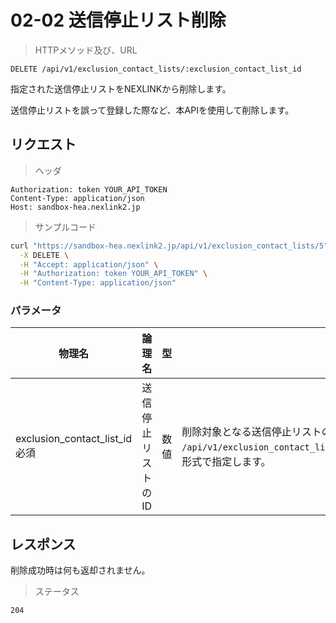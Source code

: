 # 02-02 送信停止リスト削除

> HTTPメソッド及び、URL

```
DELETE /api/v1/exclusion_contact_lists/:exclusion_contact_list_id
```

指定された送信停止リストをNEXLINKから削除します。

送信停止リストを誤って登録した際など、本APIを使用して削除します。

## リクエスト

> ヘッダ

```
Authorization: token YOUR_API_TOKEN
Content-Type: application/json
Host: sandbox-hea.nexlink2.jp
```

> サンプルコード

``` sh
curl "https://sandbox-hea.nexlink2.jp/api/v1/exclusion_contact_lists/5" \
  -X DELETE \
  -H "Accept: application/json" \
  -H "Authorization: token YOUR_API_TOKEN" \
  -H "Content-Type: application/json"
```

### パラメータ

| 物理名 | 論理名 | 型 | 説明 |
| ---- | ---- | ---- | ---- |
| exclusion_contact_list_id  <span class="required">必須</span>| 送信停止リストのID | 数値 | 削除対象となる送信停止リストのIDです。<br/>`/api/v1/exclusion_contact_lists/:exclusion_contact_list_id`&nbsp;の形式で指定します。 |



## レスポンス

削除成功時は何も返却されません。

> ステータス

```
204
```

